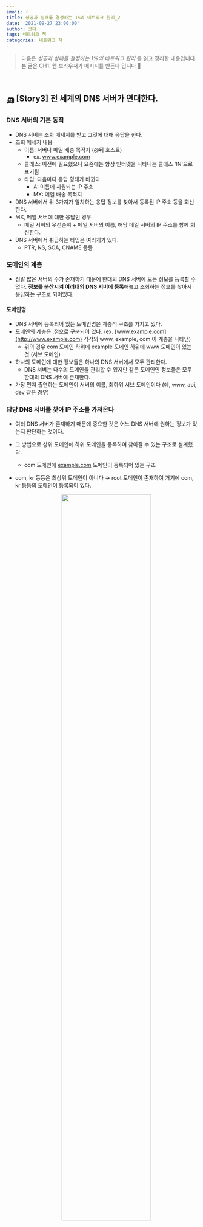 ```yaml
---
emoji: ⚡️
title: 성공과 실패를 결정하는 1%의 네트워크 원리_2
date: '2021-09-27 23:00:00'
author: 코다
tags: 네트워크 책 
categories: 네트워크 책 
---
```


> 다음은 *성공과 실패를 결정하는 1%의 네트워크 원리* 를 읽고 정리한 내용입니다. 본 글은 CH1. 웹 브라우저가 메시지를 만든다 입니다 🙌

<br>

## 🛺 [Story3] 전 세계의 DNS 서버가 연대한다.

### DNS 서버의 기본 동작

- DNS 서버는 조회 메세지를 받고 그것에 대해 응답을 한다.
- 조회 메세지 내용
    - 이름: 서버나 메일 배송 목적지 (@뒤 호스트)
        - ex. www.example.com
    - 클래스: 이전에 필요했으나 요즘에는 항상 인터넷을 나타내는 클래스 'IN'으로 표기됨
    - 타입: 다음마다 응답 형태가 바뀐다.
        - A: 이름에 지원되는 IP 주소
        - MX: 메일 배송 목적지
- DNS 서버에서 위 3가지가 일치하는 응답 정보를 찾아서 등록된 IP 주소 등을 회신한다.
- MX, 메일 서버에 대한 응답인 경우
    - 메일 서버의 우선순위 + 메일 서버의 이름, 해당 메일 서버의 IP 주소를 함께 회신한다.
- DNS 서버에서 취급하는 타입은 여러개가 있다.
    - PTR, NS, SOA, CNAME 등등

### 도메인의 계층

- 정말 많은 서버의 수가 존재하기 때문에 한대의 DNS 서버에 모든 정보를 등록할 수 없다. **정보를 분산시켜 여러대의 DNS 서버에 등록**해놓고 조회하는 정보를 찾아서 응답하는 구조로 되어있다.

#### 도메인명

- DNS 서버에 등록되어 있는 도메인명은 계층적 구조를 가지고 있다.
- 도메인의 계층은 .점으로 구분되어 있다. (ex. [www.example.com](http://www.example.com) 각각의 www, example, com 이 계층을 나타냄)
    - 위의 경우 com 도메인 하위에 example 도메인 하위에 www 도메인이 있는 것 (서브 도메인)
- 하나의 도메인에 대한 정보들은 하나의 DNS 서버에서 모두 관리한다.
    - DNS 서버는 다수의 도메인을 관리할 수 있지만 같은 도메인인 정보들은 모두 한대의 DNS 서버에 존재한다.
- 가장 먼저 출연하는 도메인이 서버의 이름, 최하위 서브 도메인이다 (예, www, api, dev 같은 경우)

### 담당 DNS 서버를 찾아 IP 주소를 가져온다

- 여러 DNS 서버가 존재하기 때문에 중요한 것은 어느 DNS 서버에 원하는 정보가 있는지 판단하는 것이다.
- 그 방법으로 상위 도메인에 하위 도메인을 등록하여 찾아갈 수 있는 구조로 설계했다.
    - com 도메인에 [example.com](http://example.com) 도메인이 등록되어 있는 구조
- com, kr 등등은 최상위 도메인이 아니다 → root 도메인이 존재하여 거기에 com, kr 등등의 도메인이 등록되어 있다.
    
    <p align="center"><img width="70%" src="https://user-images.githubusercontent.com/63405904/138427408-cd36ffcc-7956-46a4-8a99-d6459cdc3264.png"><br>출처: 상위 1% 네트워크</p>
    

#### 루트 도메인

- 최상위 도메인으로 할당된 IP 주소는 13개 뿐이다.
- 그렇기 때문에 루트 도메인의 정보를 모든 DNS 서버에 등록할 수 있다 → 기본으로 DNS 서버 설정 파일에 등록되어 있다.
- 그 어떤 DNS 서버에서도 루트 도메인 DNS 서버로 이동할 수 있는 주소를 확보한다.

#### 클라이언트가 www.example.com의 IP 주소를 구하는 방법

- 컴퓨터에 설정되어 있는 가장 가까운 DNS 서버로 조회를 요청 → 없으면 루트 도메인 서버로 메세지 전송
- (존재하지 않는 경우) 루트 도메인으로 이동 → 없으면 com 도메인 주소 반송
- 루트 도메인에 등록된 com 도메인 서버로 이동 → 없으면 [example.com](http://example.com) 도메인 주소 반송
- com 도메인 서버에 등록된 [example.com](http://example.com) 도메인 서버로 이동 → 반복
- 원하는 도메인 IP 주소를 응답
- 그것을 가장 가까운 DNS 서버에서 클라이언트에게 응답

- 도메인이 같은 DNS 서버에 존재할 수 있으므로 도메인 개수만큼 서버를 꼭 이동하는 것은 아니다.

### DNS 서버는 캐시 기능으로 빠르게 회답할 수 있다

- DNS 서버에서 한번 조사한 이름을 캐시에 저장한다.
- 이후에 저장할 경우 루트 도메인애서부터 찾는 것이 아니라 캐싱된 도메인의 하위 도메인부터 찾을 수 있다.
- 존재하지 않은 도메인인 경우도 캐싱하여 빠르게 응답한다.
- 유효기간에 따라서 정보를 삭제하고 캐시 응답인지 서버 응답인지 알려준다. (정보 업데이트 고려)

<br>

## 🛺 [Story4] 프로토콜 스택에 메시지 송신을 의뢰한다.

### 데이터 송수신 동작의 개요

- 메세지 전송을 OS 내의 **프로토콜 스택**에 위임한다.
- 반드시 웹 요청 메세지 뿐 아니라 컴퓨터의 모든 네트워크 관련 동작에 공통인 부분이다.
    - 디지털 데이터 송수신이 필요한 부분은 모두 할당된다.
- 프로토콜 스택에 의뢰하여 메세지를 전송할 때도 **Socket 라이브러리**를 사용한다.

#### 소켓을 활용한 데이터 송수신 기본 동작 - 프로토콜 스택 담당

 1. 소켓을 생성 (서버와 클라이언트가 각각 소켓을 생성)

- 소켓은 데이터가 흐르는 통로의 입구와 같은 것이다.
1. 서버측의 소켓에 클라이언트 소켓 접속
2. 데이터 송 수신
3. 완료 후 파이프 분리 후 소켓 말소 (close는 어느 측에 해도 무방) 

- 소켓 라이브러리는 어플리케이션으로부터 위 단계를 실행하도록 의뢰받고 그대로 프로토콜 스택에 중계하는 역할을 한다.

### 소켓의 작성 단계 - 소켓 라이브러리 메서드 활용

- `디스크립터 = socket`을 생성
    - 디스크립터로 소켓을 식별
- `connect` 메서드로 (소켓 디스크립터, 대상 서버 IP 주소 및 포트번호 필요) 로 대상 서버와 접속
- `write` 메서드로 데이터 송신
- `read` 메서드로 데이터 수신
- `close` 메서드로 소켓 말소

### 파이프 연결하는 접속 단계

- `connect`  라는 메서드에 인자로 소켓 디스크립터 + 서버 IP 주소 + 서버 포트 번호 가 필요하다.
- 프로토콜 스택은 connect에서 중계한 디스크립터로 데이터 송수신을 담당할 소켓을 판별한다.
- IP 주소는 컴퓨터를 식별할 수 있지만, 컴퓨터에 존재하는 여러 소켓 중 어느 것에 연결할지 알기 위해서는 포트 번호가 필요하다.
    - **포트 번호는 상대 소켓을 식별 !!**
    - 왜 소켓을 식별할 수 있는 디스크립터를 사용하지 않을까 ?
        - 디스크립터는 소켓을 생성한 어플리케이션에서 프로토콜 스택에 의뢰하도록 주는 것이다.
        - 상대에게 소켓 디스크립터를 넘겨주어도 정보가 없으므로 식별할 수 없다.
    - 포트 번호는 미리 지정한 규칙에 따라서 서로 알고있는 값이다. (웹 서버는 80, 메일은 25 등등)
    - 포트 번호도 충돌할 수 있기 때문에 중복되지 않도록 IANA에서 일괄 관리한다.
    - **클라이언트의 소켓 번호는 알아서 할당 후 접속 동작에서 서버에 통지한다.  (이후 추가 설명)**
    

### 메세지를 주고받는 송수신 단계

- 송신측에서 메모리에 송신 데이터를 준비한다. (HTTP request 메세지)
- `write`를 호출하며 소켓 디스크립터와 송신 데이터를 지정한다.
- 디스크립터로 지정된 소켓에 연결대상이 이미 접속 단계에서 지정이 되어있다. 목적지로 데이터를 송신한다.
- 이후 응답 메세지를 수신할 때는 `read`를 통해 수신 버퍼에 응답 메세지를 저장한다.
    - 수신 버퍼는 어플리케이션의 메모리 영역

### 연결 끊기 단계에서 송수신이 종료된다

웹 서비스와 같은 경우 웹 서버에서 먼저 close를 호출한다. (어느측에서 먼저해도 상관없다) 

- 웹 서버에서 `close()`를 호출
- 클라이언트가 `close()` 호출 여부를 응답받으면, 클라이언트도 `close()`를 호출하여 연결 끊기를 진행
- HTTP 프로토콜은 하나하나의 데이터를 별도의 것으로 취급하기 때문에 위 단계를 모든 데이터를 송수신 할때마다 반복하는 것이다.
    - 이것이 비효율적이라고 생각하여 나온것이 HTTP 1.1의 `keep-alive`
    - 더 이상 송수신할 데이터가 없는 경우에만 소켓을 말소하는 단계에 들어간다.

**이 이후에 데이터에 네트워크가 흘러가기 전까지 프로토콜 스택, LAN 드라이버, LAN 어댑터가 연동하여 실행된다. (다음 챕터)** 

<br>
<br>

```
[용어]

MX - Mail eXchange

캐시 - 한 번 사용한 데이터를 데이터의 이용 장소와 가까운 곳에 있는 고속의 기억 장치에 저장하여 두 번째 이후 고속화 하는 것
```

```toc
```